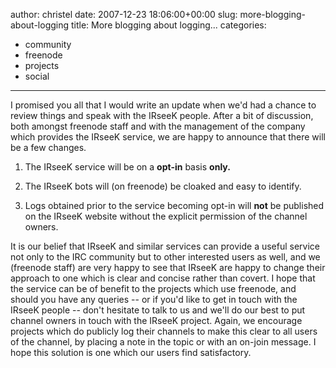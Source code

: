 author: christel
date: 2007-12-23 18:06:00+00:00
slug: more-blogging-about-logging
title: More blogging about logging...
categories:
- community
- freenode
- projects
- social
---

I promised you all that I would write an update when we'd had a chance to review things and speak with the IRseeK people. After a bit of discussion, both amongst freenode staff and with the management of the company which provides the IRseeK service, we are happy to announce that there will be a few changes.



	
  1. The IRseeK service will be on a **opt-in** basis **only.**

	
  2. The IRseeK bots will (on freenode) be cloaked and easy to identify.

	
  3. Logs obtained prior to the service becoming opt-in will **not** be published on the IRseeK website without the explicit permission of the channel owners.


It is our belief that IRseeK and similar services can provide a useful service not only to the IRC community but to other interested users as well, and we (freenode staff) are very happy to see that IRseeK are happy to change their approach to one which is clear and concise rather than covert. I hope that the service can be of benefit to the projects which use freenode, and should you have any queries -- or if you'd like to get in touch with the IRseeK people -- don't hesitate to talk to us and we'll do our best to put channel owners in touch with the IRseeK project.
Again, we encourage projects which do publicly log their channels to make this clear to all users of the channel, by placing a note in the topic or with an on-join message.
I hope this solution is one which our users find satisfactory.
